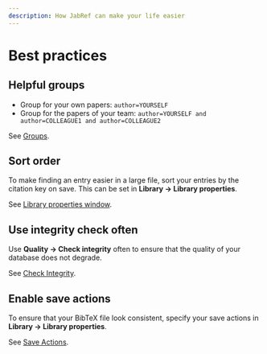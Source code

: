 ```yaml
---
description: How JabRef can make your life easier
---
```


# Best practices

## Helpful groups

* Group for your own papers: `author=YOURSELF`
* Group for the papers of your team: `author=YOURSELF and author=COLLEAGUE1 and author=COLLEAGUE2`

See [Groups](groups.md).

## Sort order

 To make finding an entry easier in a large file, sort your entries by the citation key on save. This can be set in **Library → Library properties**.

See [Library properties window](../setup/databaseproperties.md).

## Use integrity check often

Use **Quality -&gt; Check integrity** often to ensure that the quality of your database does not degrade.

See [Check Integrity](checkintegrity.md).

## Enable save actions

To ensure that your BibTeX file look consistent,  specify your save actions in  **Library → Library properties**.

See [Save Actions](saveactions.md).

